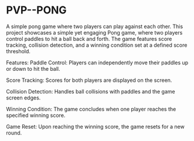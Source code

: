 # PVP--PONG
A simple pong game where two players can play against each other.
This project showcases a simple yet engaging Pong game, where two players control paddles to hit a ball back and forth.
The game features score tracking, collision detection, and a winning condition set at a defined score threshold.

Features:
Paddle Control: Players can independently move their paddles up or down to hit the ball.

Score Tracking: Scores for both players are displayed on the screen.

Collision Detection: Handles ball collisions with paddles and the game screen edges.

Winning Condition: The game concludes when one player reaches the specified winning score.

Game Reset: Upon reaching the winning score, the game resets for a new round.

